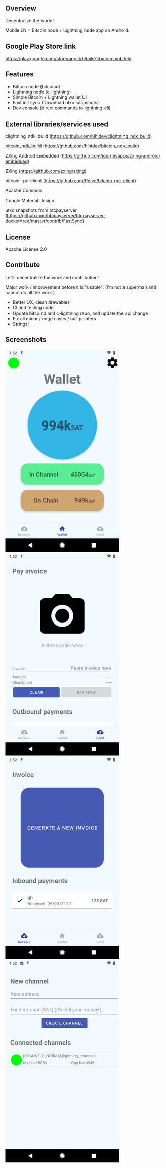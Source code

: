 Overview
--------

Decentralize the world!

Mobile LN = Bitcoin node + Lightning node app on Android.



Google Play Store link
----------------------

https://play.google.com/store/apps/details?id=com.mobileln


Features
--------

- Bitcoin node (bitcoind)
- Lightning node (c-lightning)
- Simple Bitcoin + Lightning wallet UI
- Fast init sync (Download utxo snapshots)
- Dev console (direct commands to lightning-cli)



External libraries/services used
--------------------------------

clightning_ndk_build (https://github.com/hihidev/clightning_ndk_build)

bitcoin_ndk_build (https://github.com/hihidev/bitcoin_ndk_build)

ZXing Android Embedded (https://github.com/journeyapps/zxing-android-embedded)

ZXing (https://github.com/zxing/zxing)

bitcoin-rpc-client (https://github.com/Polve/bitcoin-rpc-client)

Apache Common

Google Material Design

utxo snapshots from btcpayserver (https://github.com/btcpayserver/btcpayserver-docker/tree/master/contrib/FastSync)



License
-------

Apache License 2.0



Contribute
----------

Let's decentralize the work and contribution!

Major work / improvement before it is "usable":
(I'm not a superman and cannot do all the work.)

- Better UX, clean drawables
- CI and testing code
- Update bitcoind and c-lightning repo, and update the api change
- Fix all minor / edge cases / null pointers
- Strings!


Screenshots
-----------

<img src="https://raw.githubusercontent.com/hihidev/MobileLN/master/screenshots/wallet.png" width="360" height="640">
<img src="https://raw.githubusercontent.com/hihidev/MobileLN/master/screenshots/send.png" width="360" height="640">
<img src="https://raw.githubusercontent.com/hihidev/MobileLN/master/screenshots/receive.png" width="360" height="640">
<img src="https://raw.githubusercontent.com/hihidev/MobileLN/master/screenshots/channel.png" width="360" height="640">
